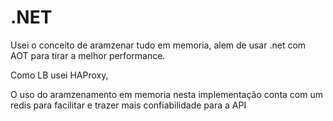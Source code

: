 # .NET

Usei o conceito de aramzenar tudo em memoria, alem de usar .net com AOT para tirar a melhor performance.

Como LB usei HAProxy,

O uso do aramzenamento em memoria nesta implementação conta com um redis para facilitar e trazer mais confiabilidade para a API 
